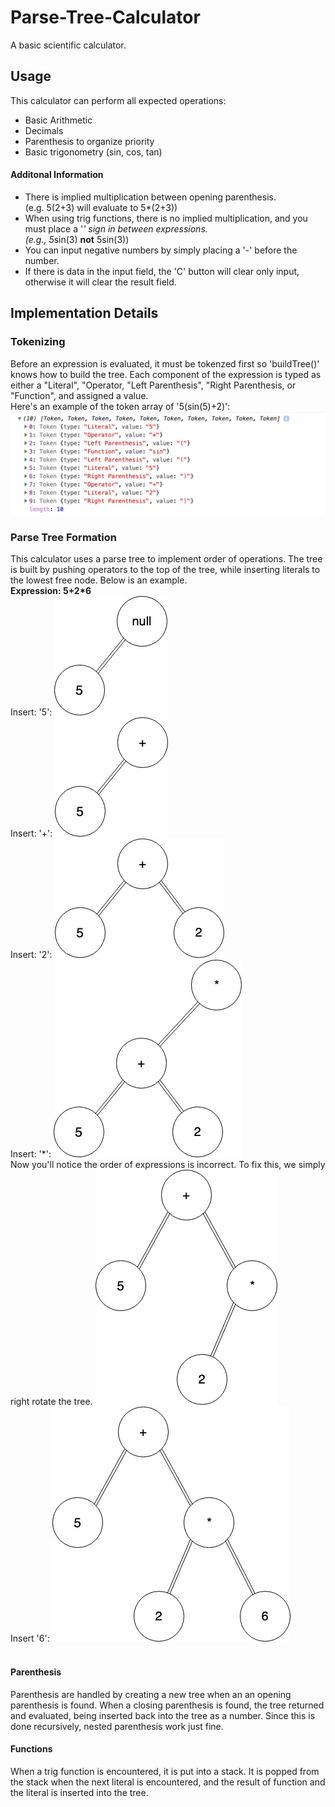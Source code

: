 # Parse-Tree-Calculator
A basic scientific calculator.

## Usage
This calculator can perform all expected operations:
- Basic Arithmetic
- Decimals
- Parenthesis to organize priority
- Basic trigonometry (sin, cos, tan)
#### Additonal Information
- There is implied multiplication between opening parenthesis. <br /> (e.g. 5(2+3) will evaluate to 5*(2+3))
- When using trig functions, there is no implied multiplication, and you must place a '*' sign in between expressions. <br />
(e.g., 5*sin(3) **not** 5sin(3))
- You can input negative numbers by simply placing a '-' before the number.
- If there is data in the input field, the 'C' button will clear only input, otherwise it will clear the result field.

## Implementation Details
### Tokenizing
Before an expression is evaluated, it must be tokenzed first so 'buildTree()' knows how to build the tree. 
Each component of the expression is typed as either a "Literal", "Operator, "Left Parenthesis", "Right Parenthesis, or "Function", and assigned a value. <br />
Here's an example of the token array of '5(sin(5)+2)':
![token-array](doc-images/token-array.png?raw=true)

### Parse Tree Formation
This calculator uses a parse tree to implement order of operations. The tree is built by pushing operators to the top of the tree, while inserting literals to the lowest free node. Below is an example. <br />
**Expression: 5+2\*6**<br />
Insert: '5':
![parse-tree](doc-images/parse-tree.jpg?raw=true) <br />
Insert: '+': 
![parse-tree](doc-images/parse-tree%20(1).jpg?raw=true) <br />
Insert: '2': 
![parse-tree](doc-images/parse-tree%20(2).jpg?raw=true) <br />
Insert: '\*': 
![parse-tree](doc-images/parse-tree%20(3).jpg?raw=true) <br />
Now you'll notice the order of expressions is incorrect. To fix this, we simply right rotate the tree.
![parse-tree](doc-images/parse-tree%20(4).jpg?raw=true) <br />
Insert '6':
![parse-tree](doc-images/parse-tree%20(5).jpg?raw=true) <br />
<br />
#### Parenthesis
Parenthesis are handled by creating a new tree when an an opening parenthesis is found. When a closing parenthesis is found, the tree returned and evaluated, being inserted back into the tree as a number. Since this is done recursively, nested parenthesis work just fine.
#### Functions
When a trig function is encountered, it is put into a stack. It is popped from the stack when the next literal is encountered, and the result of function and the literal is inserted into the tree.
